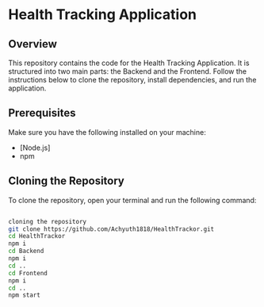 
# Health Tracking Application

## Overview
This repository contains the code for the Health Tracking Application. It is structured into two main parts: the Backend and the Frontend. Follow the instructions below to clone the repository, install dependencies, and run the application.

## Prerequisites
Make sure you have the following installed on your machine:
- [Node.js]
- npm 

## Cloning the Repository

To clone the repository, open your terminal and run the following command:

```bash

cloning the repository 
git clone https://github.com/Achyuth1818/HealthTrackor.git
cd HealthTrackor
npm i
cd Backend
npm i
cd ..
cd Frontend 
npm i
cd ..
npm start

